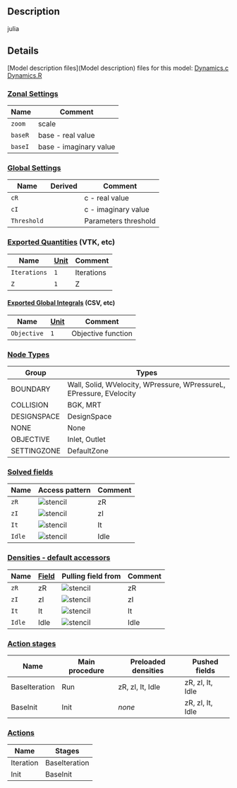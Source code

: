 

## Description
julia

## Details
[Model description files](Model description) files for this model:
[Dynamics.c](https://github.com/llaniewski/TCLB/blob/develop/src/julia/Dynamics.c.Rt)
[Dynamics.R](https://github.com/llaniewski/TCLB/blob/develop/src/julia/Dynamics.R)

### [Zonal Settings](Settings)

| Name | Comment |
| --- | --- |
|`zoom`|scale|
|`baseR`|base - real value|
|`baseI`|base - imaginary value|


### [Global Settings](Settings)

| Name | Derived | Comment |
| --- | --- | --- |
|`cR`||c - real value|
|`cI`||c - imaginary value|
|`Threshold`||Parameters threshold|

### [Exported Quantities](Quantities) (VTK, etc)

| Name | [Unit](Units) | Comment |
| --- | --- | --- |
|`Iterations`|`1`|Iterations|
|`Z`|`1`|Z|

#### [Exported Global Integrals](Globals) (CSV, etc)

| Name | [Unit](Units) | Comment |
| --- | --- | --- |
|`Objective`|`1`|Objective function|

### [Node Types](Node-Types)

| Group | Types |
| --- | --- |
|BOUNDARY|Wall, Solid, WVelocity, WPressure, WPressureL, EPressure, EVelocity|
|COLLISION|BGK, MRT|
|DESIGNSPACE|DesignSpace|
|NONE|None|
|OBJECTIVE|Inlet, Outlet|
|SETTINGZONE|DefaultZone|

### [Solved fields](Fields)

| Name | Access pattern | Comment |
| --- | --- | --- |
|`zR`|![stencil](/images/st_a0p0p0p0p0p0p0.png)|zR|
|`zI`|![stencil](/images/st_a0p0p0p0p0p0p0.png)|zI|
|`It`|![stencil](/images/st_a0p0p0p0p0p0p0.png)|It|
|`Idle`|![stencil](/images/st_a0p0p0p0p0p0p0.png)|Idle|

### [Densities - default accessors](Densities)

| Name | [Field](Fields) | Pulling field from | Comment |
| --- | --- | --- | --- |
|`zR`|zR|![stencil](/images/st_a0p0p0p0p0p0p0.png)|zR|
|`zI`|zI|![stencil](/images/st_a0p0p0p0p0p0p0.png)|zI|
|`It`|It|![stencil](/images/st_a0p0p0p0p0p0p0.png)|It|
|`Idle`|Idle|![stencil](/images/st_a0p0p0p0p0p0p0.png)|Idle|

### [Action stages](Stages)

| Name | Main procedure | Preloaded densities | Pushed fields |
| --- | --- | --- | --- |
|BaseIteration|Run|zR, zI, It, Idle|zR, zI, It, Idle|
|BaseInit|Init|_none_|zR, zI, It, Idle|


### [Actions](Stages)

| Name | Stages |
| --- | --- |
|Iteration|BaseIteration|
|Init|BaseInit|

